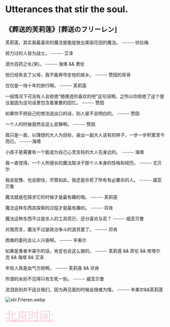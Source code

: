 # Utterances that stir the soul.

## 《**葬送的芙莉莲**》**⌈葬送のフリーレン⌋**

芙莉莲，其实我最喜欢的魔法是能绽放出美丽花田的魔法。 ------ 伏拉梅

努力过的人皆为战士。 ------ 艾泽

酒为百药之长(笑)。 ------ 海塔 && 费伦

他已经失去了父母，我不能再夺走他的故乡。 ------ 赞因的哥哥

仅仅是一场十年的旅行啊。 ------ 芙莉莲

一般情况下可没有人会拒绝“随便选你喜欢的吧”这句话啊。之所以你拒绝了这个提议是因为这句话里包含着重要的回忆。 ------ 赞因

如果你不把自己的想法说出口的话，别人是不会明白的。 ------ 赞因

一个人的时候竟然会这么安静啊。 ------ 赞因

我只是一直，以理想的大人为目标，装出一副大人该有的样子，一步一步积累至今而已。 ------海塔

小孩子是需要有一个能成为自己心灵支柱的大人在身边的。 ------ 海塔

我一直觉得、一个人所擅长的魔法取决于那个人本身的性格和经历。 ------ 尤贝尔

我会犹豫、也会胆怯，尽管如此，我还是杀死了所有有必要杀的人。 ------ 威亚贝鲁

魔法就是在探求它的时候才是最有趣的哦。 ------ 芙莉莲

魔法这种东西其探索的过程才是最有趣的。 ------ 邓肯

魔法这种东西不过是杀人的工具而已，还分喜欢与否？ ------ 威亚贝鲁

对我而言，魔法不过是政治争斗的道具罢了。 ------ 邓肯

困难的委托会让人兴奋啊。 ------ 辛美尔

如果是勇者辛美尔的话，肯定也会这么做的。 ------ 芙莉莲 && 菲伦 && 修塔尔克 && 海塔 && 艾泽

年轻人真是血气方刚啊。 ------ 芙莉莲 && 邓肯

所谓的永别不见得只有生死一别。 ------ 威亚贝鲁

流泪告别并不适合我们，因为再见面的时候会很难为情。 ------ 辛美尔&&芙莉莲 

![stir.Frieren.webp](picture/Note/stir/Frieren.webp)

<a href="https://time.is/Beijing" id="time_is_link" rel="nofollow" style="font-size:36px;color:#f6ccdf">北京时间:</a>
<span id="Beijing_z43d" style="font-size:36px;color:#f6ccdf"></span>
<script src="//widget.time.is/zh.js"></script>
<script>
function getWeekNumber(date) {
    const startDate = new Date(date.getFullYear(), 0, 1);
    const days = Math.floor((date - startDate) / (24 * 60 * 60 * 1000));
    return Math.ceil((date.getDay() + 1 + days) / 7);
}

time_is_widget.init({
    Beijing_z43d: {
        template: "TIME<br>DATE<br>SUN",
        date_format: "year-monthnum-daynum dname，第" + getWeekNumber(new Date()) + "周",
        sun_format: "日出: srhour:srminute 日落: sshour:ssminute<br>昼长: dlhours时 dlminutes分",
        coords: "39.9075000,116.3972300"
    }
});
</script>
